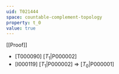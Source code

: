 ```yaml
---
uid: T021444
space: countable-complement-topology
property: t_0
value: true
---
```

[[Proof]]

* [T000090] [$T_1$|P000002]
* [I000119] [$T_1$|P000002] => [$T_0$|P000001]

